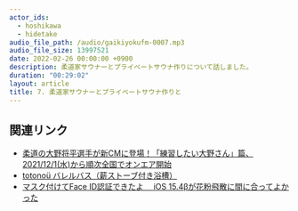 ```yaml
---
actor_ids:
  - hoshikawa
  - hidetake
audio_file_path: /audio/gaikiyokufm-0007.mp3
audio_file_size: 13997521
date: 2022-02-26 00:00:00 +0900
description: 柔道家サウナーとプライベートサウナ作りについて話しました。
duration: "00:29:02"
layout: article
title: 7. 柔道家サウナーとプライベートサウナ作りと
---
```


## 関連リンク

- [柔道の大野将平選手が新CMに登場！「練習したい大野さん」篇、2021/12/1(水)から順次全国でオンエア開始](https://kyodonewsprwire.jp/release/202111304157)
- [totonoü バレルバス（薪ストーブ付き浴槽）](https://totonou.co/products/barrel-bath)
- [マスク付けてFace ID認証できたよ　 iOS 15.4βが花粉飛散に間に合ってよかった](https://www.itmedia.co.jp/news/articles/2201/31/news127.html)
